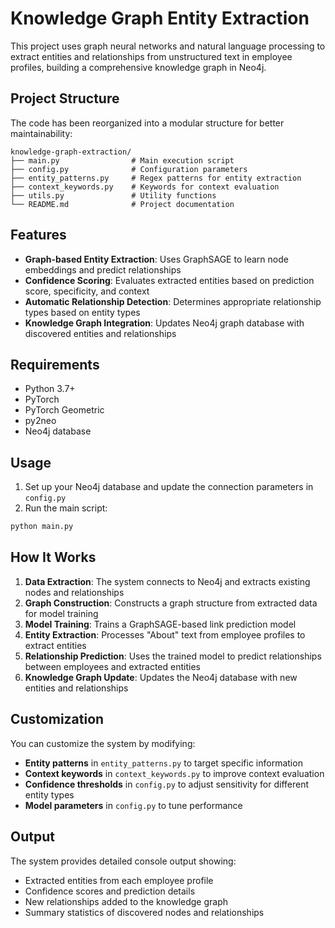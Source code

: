 # Knowledge Graph Entity Extraction

This project uses graph neural networks and natural language processing to extract entities and relationships from unstructured text in employee profiles, building a comprehensive knowledge graph in Neo4j.

## Project Structure

The code has been reorganized into a modular structure for better maintainability:

```
knowledge-graph-extraction/
├── main.py                # Main execution script
├── config.py              # Configuration parameters
├── entity_patterns.py     # Regex patterns for entity extraction
├── context_keywords.py    # Keywords for context evaluation
├── utils.py               # Utility functions
└── README.md              # Project documentation
```

## Features

- **Graph-based Entity Extraction**: Uses GraphSAGE to learn node embeddings and predict relationships
- **Confidence Scoring**: Evaluates extracted entities based on prediction score, specificity, and context
- **Automatic Relationship Detection**: Determines appropriate relationship types based on entity types
- **Knowledge Graph Integration**: Updates Neo4j graph database with discovered entities and relationships

## Requirements

- Python 3.7+
- PyTorch
- PyTorch Geometric
- py2neo
- Neo4j database

## Usage

1. Set up your Neo4j database and update the connection parameters in `config.py`
2. Run the main script:

```bash
python main.py
```

## How It Works

1. **Data Extraction**: The system connects to Neo4j and extracts existing nodes and relationships
2. **Graph Construction**: Constructs a graph structure from extracted data for model training
3. **Model Training**: Trains a GraphSAGE-based link prediction model
4. **Entity Extraction**: Processes "About" text from employee profiles to extract entities
5. **Relationship Prediction**: Uses the trained model to predict relationships between employees and extracted entities
6. **Knowledge Graph Update**: Updates the Neo4j database with new entities and relationships

## Customization

You can customize the system by modifying:

- **Entity patterns** in `entity_patterns.py` to target specific information
- **Context keywords** in `context_keywords.py` to improve context evaluation
- **Confidence thresholds** in `config.py` to adjust sensitivity for different entity types
- **Model parameters** in `config.py` to tune performance

## Output

The system provides detailed console output showing:
- Extracted entities from each employee profile
- Confidence scores and prediction details
- New relationships added to the knowledge graph
- Summary statistics of discovered nodes and relationships